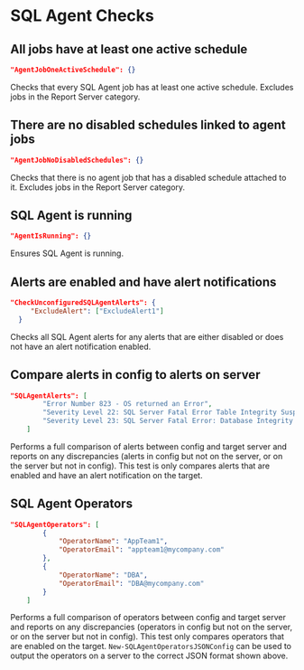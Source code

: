 # SQL Agent Checks

## All jobs have at least one active schedule
```json
"AgentJobOneActiveSchedule": {}
```

Checks that every SQL Agent job has at least one active schedule.  Excludes jobs in the Report Server category.

## There are no disabled schedules linked to agent jobs
```json
"AgentJobNoDisabledSchedules": {}
```

Checks that there is no agent job that has a disabled schedule attached to it.  Excludes jobs in the Report Server category.

## SQL Agent is running
```json
"AgentIsRunning": {}
```

Ensures SQL Agent is running.

## Alerts are enabled and have alert notifications
```json
"CheckUnconfiguredSQLAgentAlerts": {
	 "ExcludeAlert": ["ExcludeAlert1"]
  }
```

Checks all SQL Agent alerts for any alerts that are either disabled or does not have an alert notification enabled.

## Compare alerts in config to alerts on server
```json
"SQLAgentAlerts": [
        "Error Number 823 - OS returned an Error",
        "Severity Level 22: SQL Server Fatal Error Table Integrity Suspect",
        "Severity Level 23: SQL Server Fatal Error: Database Integrity Suspect"
    ]
```

Performs a full comparison of alerts between config and target server and reports on any discrepancies (alerts in config but not on the server, or on the server but not in config). This test is only compares alerts that are enabled and have an alert notification on the target.

## SQL Agent Operators
```json
"SQLAgentOperators": [
        {
            "OperatorName": "AppTeam1",
            "OperatorEmail": "appteam1@mycompany.com"
        },
        {
            "OperatorName": "DBA",
            "OperatorEmail": "DBA@mycompany.com"
        }
    ]
```

Performs a full comparison of operators between config and target server and reports on any discrepancies (operators in config but not on the server, or on the server but not in config). This test only compares operators that are enabled on the target. `New-SQLAgentOperatorsJSONConfig` can be used to output the operators on a server to the correct JSON format shown above.